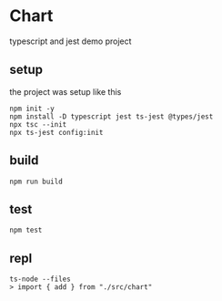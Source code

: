 # Chart

typescript and jest demo project

## setup

the project was setup like this

```
npm init -y
npm install -D typescript jest ts-jest @types/jest
npx tsc --init
npx ts-jest config:init
```

## build

```
npm run build
```

## test

```
npm test
```

## repl

```
ts-node --files
> import { add } from "./src/chart"
```
